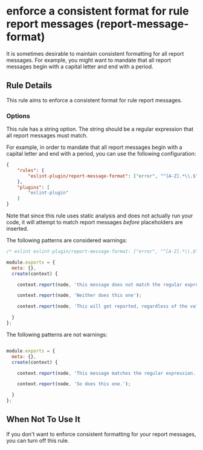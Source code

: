 # enforce a consistent format for rule report messages (report-message-format)

It is sometimes desirable to maintain consistent formatting for all report messages. For example, you might want to mandate that all report messages begin with a capital letter and end with a period.

## Rule Details

This rule aims to enforce a consistent format for rule report messages.

### Options

This rule has a string option. The string should be a regular expression that all report messages must match.

For example, in order to mandate that all report messages begin with a capital letter and end with a period, you can use the following configuration:

```json
{
    "rules": {
        "eslint-plugin/report-message-format": ["error", "^[A-Z].*\\.$"]
    },
    "plugins": [
        "eslint-plugin"
    ]
}
```

Note that since this rule uses static analysis and does not actually run your code, it will attempt to match report messages *before* placeholders are inserted.

The following patterns are considered warnings:

```js
/* eslint eslint-plugin/report-message-format: ["error", "^[A-Z].*\\.$"] */

module.exports = {
  meta: {},
  create(context) {

    context.report(node, 'this message does not match the regular expression.');

    context.report(node, 'Neither does this one');

    context.report(node, 'This will get reported, regardless of the value of the {{placeholder}}', { placeholder: foo })

  }
};

```

The following patterns are not warnings:

```js

module.exports = {
  meta: {},
  create(context) {

    context.report(node, 'This message matches the regular expression.');

    context.report(node, 'So does this one.');

  }
};

```

## When Not To Use It

If you don't want to enforce consistent formatting for your report messages, you can turn off this rule.
